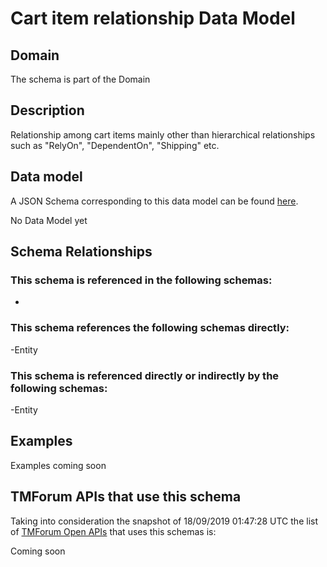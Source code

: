 # Cart item relationship Data Model

## Domain

The  schema is part of the  Domain

## Description

Relationship among cart items mainly other than hierarchical relationships such as &quot;RelyOn&quot;, &quot;DependentOn&quot;, &quot;Shipping&quot; etc.

## Data model

A JSON Schema corresponding to this data model can be found
[here](https://github.com/tmforum-rand/schemas/blob/master/Customer/CartItemRelationship.schema.json).

No Data Model yet

## Schema Relationships

### This schema is referenced in the following schemas:

-

### This schema references the following schemas directly:

-Entity

### This schema is referenced directly or indirectly by the following schemas:

-Entity



## Examples

Examples coming soon

## TMForum APIs that use this schema

Taking into consideration the snapshot of 18/09/2019 01:47:28 UTC the list of [TMForum Open APIs](https://www.tmforum.org/open-apis/) that uses this schemas is:

Coming soon